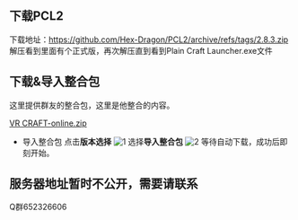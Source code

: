 ## 下载PCL2
下载地址：https://github.com/Hex-Dragon/PCL2/archive/refs/tags/2.8.3.zip
解压看到里面有个正式版，再次解压直到看到Plain Craft Launcher.exe文件

## 下载&导入整合包
这里提供群友的整合包，这里是他整合的内容。

[VR CRAFT-online.zip](https://github.com/user-attachments/files/16279386/VR.CRAFT-online.zip)

- 导入整合包
点击**版本选择**
![1](https://github.com/user-attachments/assets/a2371c0a-fa6e-4dbc-8387-44ddb8ea5470)
选择**导入整合包**
![2](https://github.com/user-attachments/assets/a898d536-66fe-44ec-911f-5c9e4c535cad)
等待自动下载，成功后即刻开始。

## 服务器地址暂时不公开，需要请联系

Q群652326606
